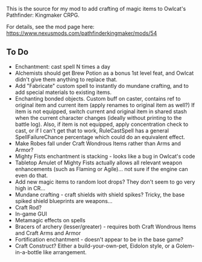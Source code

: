 This is the source for my mod to add crafting of magic items to Owlcat's Pathfinder: Kingmaker CRPG.

For details, see the mod page here: https://www.nexusmods.com/pathfinderkingmaker/mods/54

## To Do
* Enchantment: cast spell N times a day
* Alchemists should get Brew Potion as a bonus 1st level feat, and Owlcat didn't give them anything to replace that.
* Add "Fabricate" custom spell to instantly do mundane crafting, and to add special materials to existing items.
* Enchanting bonded objects.  Custom buff on caster, contains ref to original item and current item (apply renames to
        original item as well?)  If item is not equipped, switch current and original item in shared stash when the
        current character changes (ideally without printing to the battle log).  Also, if item is not equipped, apply
        concentration check to cast, or if I can't get that to work, RuleCastSpell has a general SpellFailureChance
        percentage which could do an equivalent effect.
* Make Robes fall under Craft Wondrous Items rather than Arms and Armor?
* Mighty Fists enchantment is stacking - looks like a bug in Owlcat's code
* Tabletop Amulet of Mighty Fists actually allows all relevant weapon enhancements (such as Flaming or Agile)... not
        sure if the engine can even do that. 
* Add new magic items to random loot drops?  They don't seem to go very high in CR...
* Mundane crafting - craft shields with shield spikes?  Tricky, the base spiked shield blueprints are weapons...
* Craft Rod?
* In-game GUI
* Metamagic effects on spells
* Bracers of archery (lesser/greater) - requires both Craft Wondrous Items and Craft Arms and Armor
* Fortification enchantment - doesn't appear to be in the base game?
* Craft Construct?  Either a build-your-own-pet, Eidolon style, or a Golem-in-a-bottle like arrangement.
